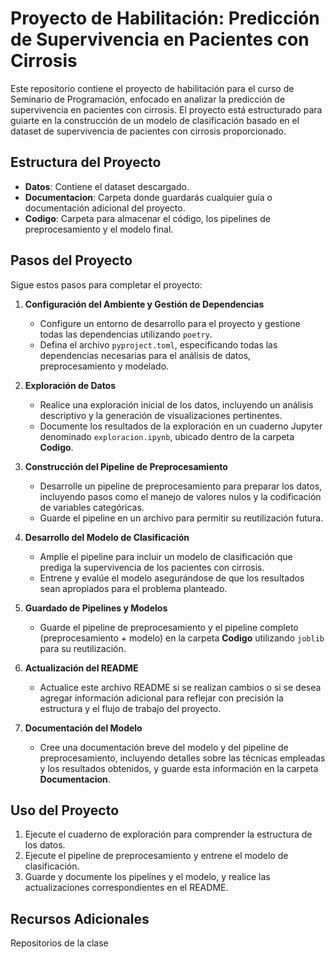 # Proyecto de Habilitación: Predicción de Supervivencia en Pacientes con Cirrosis

Este repositorio contiene el proyecto de habilitación para el curso de Seminario de Programación, enfocado en analizar la predicción de supervivencia en pacientes con cirrosis. El proyecto está estructurado para guiarte en la construcción de un modelo de clasificación basado en el dataset de supervivencia de pacientes con cirrosis proporcionado.

## Estructura del Proyecto

- **Datos**: Contiene el dataset descargado.
- **Documentacion**: Carpeta donde guardarás cualquier guía o documentación adicional del proyecto.
- **Codigo**: Carpeta para almacenar el código, los pipelines de preprocesamiento y el modelo final.

## Pasos del Proyecto

Sigue estos pasos para completar el proyecto:

1. **Configuración del Ambiente y Gestión de Dependencias**  
   - Configure un entorno de desarrollo para el proyecto y gestione todas las dependencias utilizando `poetry`.
   - Defina el archivo `pyproject.toml`, especificando todas las dependencias necesarias para el análisis de datos, preprocesamiento y modelado.

2. **Exploración de Datos**  
   - Realice una exploración inicial de los datos, incluyendo un análisis descriptivo y la generación de visualizaciones pertinentes.
   - Documente los resultados de la exploración en un cuaderno Jupyter denominado `exploracion.ipynb`, ubicado dentro de la carpeta **Codigo**.

3. **Construcción del Pipeline de Preprocesamiento**  
   - Desarrolle un pipeline de preprocesamiento para preparar los datos, incluyendo pasos como el manejo de valores nulos y la codificación de variables categóricas.
   - Guarde el pipeline en un archivo para permitir su reutilización futura.

4. **Desarrollo del Modelo de Clasificación**  
   - Amplíe el pipeline para incluir un modelo de clasificación que prediga la supervivencia de los pacientes con cirrosis.
   - Entrene y evalúe el modelo asegurándose de que los resultados sean apropiados para el problema planteado.

5. **Guardado de Pipelines y Modelos**  
   - Guarde el pipeline de preprocesamiento y el pipeline completo (preprocesamiento + modelo) en la carpeta **Codigo** utilizando `joblib` para su reutilización.

6. **Actualización del README**  
   - Actualice este archivo README si se realizan cambios o si se desea agregar información adicional para reflejar con precisión la estructura y el flujo de trabajo del proyecto.

7. **Documentación del Modelo**  
   - Cree una documentación breve del modelo y del pipeline de preprocesamiento, incluyendo detalles sobre las técnicas empleadas y los resultados obtenidos, y guarde esta información en la carpeta **Documentacion**.



## Uso del Proyecto

1. Ejecute el cuaderno de exploración para comprender la estructura de los datos.
2. Ejecute el pipeline de preprocesamiento y entrene el modelo de clasificación.
3. Guarde y documente los pipelines y el modelo, y realice las actualizaciones correspondientes en el README.

## Recursos Adicionales

Repositorios de la clase